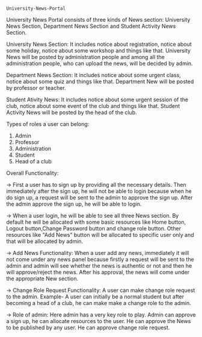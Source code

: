                                                                  University-News-Portal

University News Portal consists of three kinds of News section: University News Section, Department News Section and Student Activity News Section.

University News Section: It includes notice about registration, notice about some holiday, notice about some workshop and things like that.
						 University News will be posted by administration people and among all the administration people, who can upload the news, will be decided by admin.
			
Department News Section: It includes notice about some urgent class, notice about some quiz and things like that. Department New will be posted by professor or teacher.

Student Ativity News: It includes notice about some urgent session of the club, notice about some event of the club and things like that. Student Activity News will be posted by
					  the head of the club.
					
Types of roles a user can belong:

1. Admin
2. Professor
3. Administration
4. Student
5. Head of a club
	
	
Overall Functionality:

-> First a user has to sign up by providing all the necessary details. Then immediately after the sign up, he will not be able to login because when he do sign up, a request 
   will be sent to the admin to approve the sign up. After the admin approve the sign up, he will be able to login.
   
-> When a user login, he will be able to see all three News section. By default he will be allocated with some basic resources like Home button, Logout button,Change Password button and change role button.
   Other resources like "Add News" button will be allocated to specific user only and that will be allocated by admin.
   
-> Add News Functionality: When a user add any news, immediately it will not come under any news panel because firstly a request will be sent to the admin and admin will see whether
   the news is authentic or not and then he will approve/reject the news. After his approval, the news will come under the appropriate New section.
   
-> Change Role Request Functionality: A user can make change role request to the admin. Example- A user can initially be a normal student but after becoming a head of a club, he can make
   make a change role to the admin.
   
-> Role of admin: Here admin has a very key role to play. Admin can approve a sign up, he can allocate resources to the user. He can approve the News to be published by any user.
   He can approve change role request.